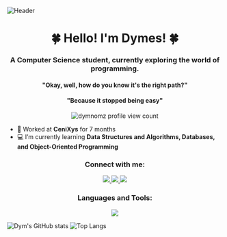 ![Header](./dymesbanner.png)
<h1 align="center">🍀 Hello! I'm Dymes! 🍀</h1>
<h3 align="center">A Computer Science student, currently exploring the world of programming.</h3>
<h4 align="center">"Okay, well, how do you know it's the right path?"</h4>
<h4 align="center">"Because it stopped being easy"</h4>
<p align="center"> <img src="https://komarev.com/ghpvc/?username=dymnomz&label=Profile%20views&color=32a86d&style=flat-square&label=Profile+Views" alt="dymnomz profile view count" /> </p>

- 🏢 Worked at **CeniXys** for 7 months
- 💻 I’m currently learning **Data Structures and Algorithms, Databases, and Object-Oriented Programming**

<h3 align="Center">Connect with me:</h3>
<p align="center" >
  <a href="https://www.linkedin.com/in/dymierborgonia/">
    <img src="https://skillicons.dev/icons?i=linkedin" />
  </a>
  <a href="mailto:dymierborgonia@gmail.com" >
    <img src="https://skillicons.dev/icons?i=gmail" />
  </a>
  <a href="https://discord.com/users/279180492245565442/">
    <img src="https://skillicons.dev/icons?i=discord" />
  </a>
</p>

<h3 align="Center">Languages and Tools:</h3>
<p align="center">
  <a href="https://skillicons.dev">
    <img src="https://skillicons.dev/icons?i=c,cpp,dart,flutter,java,postgres,ps,vscode" />
  </a>
</p>

![Dym's GitHub stats](https://github-readme-stats.vercel.app/api?username=DymNomZ&show_icons=true&theme=vue-dark&bg_color=001A0C&border_radius=9.0&text_color=FFE372) ![Top Langs](https://github-readme-stats.vercel.app/api/top-langs/?username=DymNomZ&layout=donut&theme=vue-dark&bg_color=001A0C&border_radius=9.0&text_color=FFE372)
